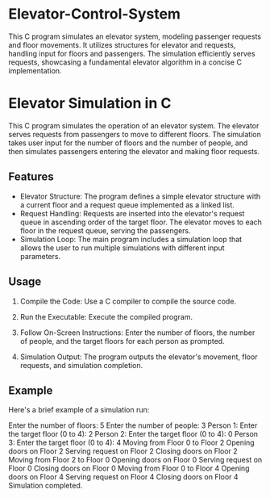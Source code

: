 # Elevator-Control-System
This C program simulates an elevator system, modeling passenger requests and floor movements. It utilizes structures for elevator and requests, handling input for floors and passengers. The simulation efficiently serves requests, showcasing a fundamental elevator algorithm in a concise C implementation.
# Elevator Simulation in C

This C program simulates the operation of an elevator system. The elevator serves requests from passengers to move to different floors. The simulation takes user input for the number of floors and the number of people, and then simulates passengers entering the elevator and making floor requests.

## Features

- Elevator Structure: The program defines a simple elevator structure with a current floor and a request queue implemented as a linked list.
- Request Handling: Requests are inserted into the elevator's request queue in ascending order of the target floor. The elevator moves to each floor in the request queue, serving the passengers.
- Simulation Loop: The main program includes a simulation loop that allows the user to run multiple simulations with different input parameters.

## Usage

1. Compile the Code: Use a C compiler to compile the source code.

2. Run the Executable: Execute the compiled program.

3. Follow On-Screen Instructions: Enter the number of floors, the number of people, and the target floors for each person as prompted.

4. Simulation Output: The program outputs the elevator's movement, floor requests, and simulation completion.

## Example

Here's a brief example of a simulation run:

Enter the number of floors: 5
Enter the number of people: 3
Person 1: Enter the target floor (0 to 4): 2
Person 2: Enter the target floor (0 to 4): 0
Person 3: Enter the target floor (0 to 4): 4
Moving from Floor 0 to Floor 2
Opening doors on Floor 2
Serving request on Floor 2
Closing doors on Floor 2
Moving from Floor 2 to Floor 0
Opening doors on Floor 0
Serving request on Floor 0
Closing doors on Floor 0
Moving from Floor 0 to Floor 4
Opening doors on Floor 4
Serving request on Floor 4
Closing doors on Floor 4
Simulation completed.
